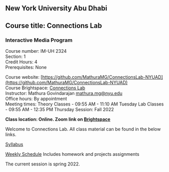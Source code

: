 ## New York University Abu Dhabi    

## Course title: Connections Lab    
### Interactive Media Program    

Course number: IM-UH 2324   
Section: 1    
Credit Hours: 4         
Prerequisites: None       

Course website: [https://github.com/MathuraMG/ConnectionsLab-NYUAD](https://github.com/MathuraMG/ConnectionsLab-NYUAD)   
Course Brightspace: [Connections Lab](https://brightspace.nyu.edu/d2l/home/213252)   
Instructor: Mathura Govindarajan mathura.mg@nyu.edu    
Office hours: By appointment  
Meeting times:
    Theory Classes - 09:55 AM - 11:10 AM Tuesday
    Lab Classes - 09:55 AM - 12:35 PM Thursday
Session: Fall 2022    

**Class location:  Online. Zoom link on [Brightspace](https://brightspace.nyu.edu/d2l/home/213252)**

Welcome to Connections Lab. All class material can be found in the below links.

[Syllabus](syllabus.md)

[Weekly Schedule](weeklySchedule.md) Includes homework and projects assignments

The current session is spring 2022.
